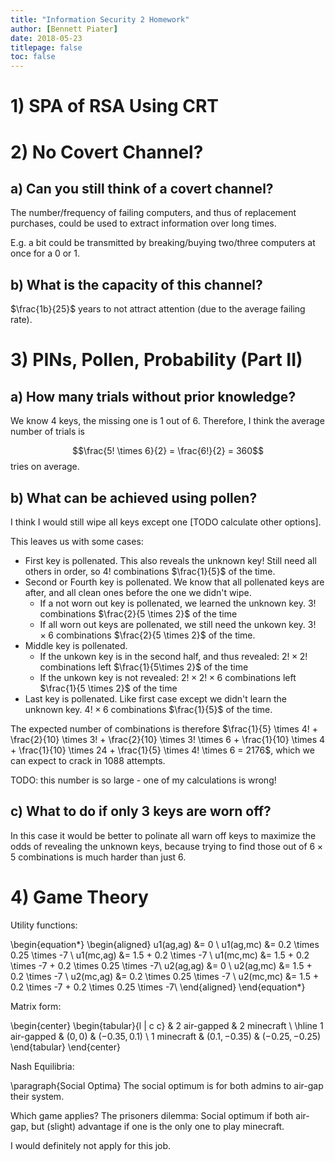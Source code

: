 ```yaml
---
title: "Information Security 2 Homework"
author: [Bennett Piater]
date: 2018-05-23
titlepage: false
toc: false
---
```


# 1) SPA of RSA Using CRT

# 2) No Covert Channel?

## a) Can you still think of a covert channel?
The number/frequency of failing computers, and thus of replacement purchases, could be used to extract information over long times.

E.g. a bit could be transmitted by breaking/buying two/three computers at once for a 0 or 1.

## b) What is the capacity of this channel?
$\frac{1b}{25}$ years to not attract attention (due to the average failing rate).

# 3) PINs, Pollen, Probability (Part II)

## a) How many trials without prior knowledge?

We know 4 keys, the missing one is 1 out of 6.
Therefore, I think the average number of trials is

$$\frac{5! \times 6}{2} = \frac{6!}{2} = 360$$ tries on average.

## b) What can be achieved using pollen?

I think I would still wipe all keys except one [TODO calculate other options].

This leaves us with some cases:

- First key is pollenated. This also reveals the unknown key! Still need all others in order, so
  $4!$ combinations $\frac{1}{5}$ of the time.
- Second or Fourth key is pollenated. We know that all pollenated keys are after, and all clean ones before the one we didn't wipe.
  + If a not worn out key is pollenated, we learned the unknown key. $3!$ combinations $\frac{2}{5 \times 2}$ of the time
  + If all worn out keys are pollenated, we still need the unkown key. $3! \times 6$ combinations $\frac{2}{5 \times 2}$ of the time.
- Middle key is pollenated.
  + If the unkown key is in the second half, and thus revealed:
    $2! \times 2!$ combinations left $\frac{1}{5\times 2}$ of the time
  + If the unkown key is not revealed: $2! \times 2! \times 6$ combinations left $\frac{1}{5 \times 2}$ of the time
- Last key is pollenated. Like first case except we didn't learn the unknown key.
  $4! \times 6$ combinations $\frac{1}{5}$ of the time.

The expected number of combinations is therefore $\frac{1}{5} \times 4! + \frac{2}{10} \times 3! + \frac{2}{10} \times 3! \times 6 + \frac{1}{10} \times 4 + \frac{1}{10} \times 24 + \frac{1}{5} \times 4! \times 6 = 2176$, which we can expect to crack in $1088$ attempts.

TODO: this number is so large - one of my calculations is wrong!

## c) What to do if only 3 keys are worn off?

In this case it would be better to polinate all warn off keys to maximize the odds of revealing the unknown keys, because trying to find those out of $6 \times 5$ combinations is much harder than just $6$.

# 4) Game Theory

Utility functions:

\begin{equation*}
\begin{aligned}
u1(ag,ag) &= 0 \\
u1(ag,mc) &= 0.2 \times 0.25 \times -7 \\
u1(mc,ag) &= 1.5 + 0.2 \times -7 \\
u1(mc,mc) &= 1.5 + 0.2 \times -7 + 0.2 \times 0.25 \times -7\\
u2(ag,ag) &= 0 \\
u2(ag,mc) &= 1.5 + 0.2 \times -7 \\
u2(mc,ag) &= 0.2 \times 0.25 \times -7 \\
u2(mc,mc) &= 1.5 + 0.2 \times -7 + 0.2 \times 0.25 \times -7\\
\end{aligned}
\end{equation*}

Matrix form:

\begin{center}
  \begin{tabular}{l | c c}
  & 2 air-gapped & 2 minecraft \\
  \hline
  1 air-gapped & $(0,0)$ & $(-0.35,0.1)$ \\
  1 minecraft & $(0.1,-0.35)$ & $(-0.25,-0.25)$
  \end{tabular}
\end{center}

Nash Equilibria:

\paragraph{Social Optima}
The social optimum is for both admins to air-gap their system.

Which game applies?
The prisoners dilemma: Social optimum if both air-gap, but (slight) advantage if one is the only one to play minecraft.

I would definitely not apply for this job.

